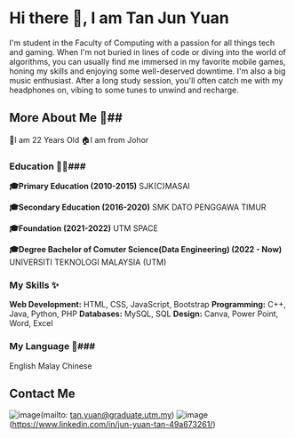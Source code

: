 # Hi there 👋, I am Tan Jun Yuan #
I'm student in the Faculty of Computing with a passion for all things tech and gaming. When I'm not buried in lines of code or diving into the world of algorithms, you can usually find me immersed in my favorite mobile games, honing my skills and enjoying some well-deserved downtime. I'm also a big music enthusiast. After a long study session, you'll often catch me with my headphones on, vibing to some tunes to unwind and recharge.
<br>
## More About Me 🤗##
🤴I am 22 Years Old
🏠I am from Johor
<br>
### Education 👨‍🎓###
<b>🎓Primary Education (2010-2015)</b>
SJK(C)MASAI

<b>🎓Secondary Education (2016-2020)</b>
SMK DATO PENGGAWA TIMUR

<b>🎓Foundation (2021-2022)</b>
UTM SPACE

<b>🎓Degree Bachelor of Comuter Science(Data Engineering) (2022 - Now)</b>
UNIVERSITI TEKNOLOGI MALAYSIA (UTM)

### My Skills ✨ ###
<b>Web Development:</b> HTML, CSS, JavaScript, Bootstrap
<b>Programming:</b> C++, Java, Python, PHP 
<b>Databases:</b> MySQL, SQL
<b>Design:</b> Canva, Power Point, Word, Excel

### My Language 🤩###
English
Malay
Chinese

## Contact Me ##
![image](https://github.com/user-attachments/assets/cd4039d2-4faf-450e-839c-e55cfe52242e)(mailto: tan.yuan@graduate.utm.my)
![image](https://github.com/user-attachments/assets/b5b5ceec-7bfa-446d-8bd0-c0e14a55acf7)(https://www.linkedin.com/in/jun-yuan-tan-49a673261/)

